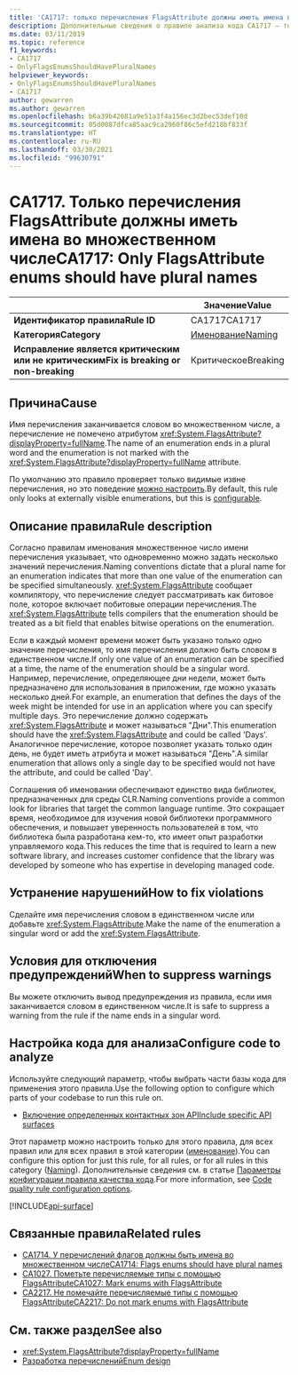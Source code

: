 ```yaml
---
title: 'CA1717: только перечисления FlagsAttribute должны иметь имена во множественном числе (анализ кода)'
description: Дополнительные сведения о правиле анализа кода CA1717 — только перечисления FlagsAttribute должны иметь имена во множественном числе
ms.date: 03/11/2019
ms.topic: reference
f1_keywords:
- CA1717
- OnlyFlagsEnumsShouldHavePluralNames
helpviewer_keywords:
- OnlyFlagsEnumsShouldHavePluralNames
- CA1717
author: gewarren
ms.author: gewarren
ms.openlocfilehash: b6a39b42681a9e51a3f4a156ec3d2bec53def10d
ms.sourcegitcommit: 05d0087dfca85aac9ca2960f86c5efd218bf833f
ms.translationtype: HT
ms.contentlocale: ru-RU
ms.lasthandoff: 03/30/2021
ms.locfileid: "99630791"
---
```

# <a name="ca1717-only-flagsattribute-enums-should-have-plural-names"></a><span data-ttu-id="a1bd7-103">CA1717. Только перечисления FlagsAttribute должны иметь имена во множественном числе</span><span class="sxs-lookup"><span data-stu-id="a1bd7-103">CA1717: Only FlagsAttribute enums should have plural names</span></span>

| | <span data-ttu-id="a1bd7-104">Значение</span><span class="sxs-lookup"><span data-stu-id="a1bd7-104">Value</span></span> |
|-|-|
| <span data-ttu-id="a1bd7-105">**Идентификатор правила**</span><span class="sxs-lookup"><span data-stu-id="a1bd7-105">**Rule ID**</span></span> |<span data-ttu-id="a1bd7-106">CA1717</span><span class="sxs-lookup"><span data-stu-id="a1bd7-106">CA1717</span></span>|
| <span data-ttu-id="a1bd7-107">**Категория**</span><span class="sxs-lookup"><span data-stu-id="a1bd7-107">**Category**</span></span> |[<span data-ttu-id="a1bd7-108">Именование</span><span class="sxs-lookup"><span data-stu-id="a1bd7-108">Naming</span></span>](naming-warnings.md)|
| <span data-ttu-id="a1bd7-109">**Исправление является критическим или не критическим**</span><span class="sxs-lookup"><span data-stu-id="a1bd7-109">**Fix is breaking or non-breaking**</span></span> |<span data-ttu-id="a1bd7-110">Критическое</span><span class="sxs-lookup"><span data-stu-id="a1bd7-110">Breaking</span></span>|

## <a name="cause"></a><span data-ttu-id="a1bd7-111">Причина</span><span class="sxs-lookup"><span data-stu-id="a1bd7-111">Cause</span></span>

<span data-ttu-id="a1bd7-112">Имя перечисления заканчивается словом во множественном числе, а перечисление не помечено атрибутом <xref:System.FlagsAttribute?displayProperty=fullName>.</span><span class="sxs-lookup"><span data-stu-id="a1bd7-112">The name of an enumeration ends in a plural word and the enumeration is not marked with the <xref:System.FlagsAttribute?displayProperty=fullName> attribute.</span></span>

<span data-ttu-id="a1bd7-113">По умолчанию это правило проверяет только видимые извне перечисления, но это поведение [можно настроить](#configure-code-to-analyze).</span><span class="sxs-lookup"><span data-stu-id="a1bd7-113">By default, this rule only looks at externally visible enumerations, but this is [configurable](#configure-code-to-analyze).</span></span>

## <a name="rule-description"></a><span data-ttu-id="a1bd7-114">Описание правила</span><span class="sxs-lookup"><span data-stu-id="a1bd7-114">Rule description</span></span>

<span data-ttu-id="a1bd7-115">Согласно правилам именования множественное число имени перечисления указывает, что одновременно можно задать несколько значений перечисления.</span><span class="sxs-lookup"><span data-stu-id="a1bd7-115">Naming conventions dictate that a plural name for an enumeration indicates that more than one value of the enumeration can be specified simultaneously.</span></span> <span data-ttu-id="a1bd7-116"><xref:System.FlagsAttribute> сообщает компилятору, что перечисление следует рассматривать как битовое поле, которое включает побитовые операции перечисления.</span><span class="sxs-lookup"><span data-stu-id="a1bd7-116">The <xref:System.FlagsAttribute> tells compilers that the enumeration should be treated as a bit field that enables bitwise operations on the enumeration.</span></span>

<span data-ttu-id="a1bd7-117">Если в каждый момент времени может быть указано только одно значение перечисления, то имя перечисления должно быть словом в единственном числе.</span><span class="sxs-lookup"><span data-stu-id="a1bd7-117">If only one value of an enumeration can be specified at a time, the name of the enumeration should be a singular word.</span></span> <span data-ttu-id="a1bd7-118">Например, перечисление, определяющее дни недели, может быть предназначено для использования в приложении, где можно указать несколько дней.</span><span class="sxs-lookup"><span data-stu-id="a1bd7-118">For example, an enumeration that defines the days of the week might be intended for use in an application where you can specify multiple days.</span></span> <span data-ttu-id="a1bd7-119">Это перечисление должно содержать <xref:System.FlagsAttribute> и может называться "Дни".</span><span class="sxs-lookup"><span data-stu-id="a1bd7-119">This enumeration should have the <xref:System.FlagsAttribute> and could be called 'Days'.</span></span> <span data-ttu-id="a1bd7-120">Аналогичное перечисление, которое позволяет указать только один день, не будет иметь атрибута и может называться "День".</span><span class="sxs-lookup"><span data-stu-id="a1bd7-120">A similar enumeration that allows only a single day to be specified would not have the attribute, and could be called 'Day'.</span></span>

<span data-ttu-id="a1bd7-121">Соглашения об именовании обеспечивают единство вида библиотек, предназначенных для среды CLR.</span><span class="sxs-lookup"><span data-stu-id="a1bd7-121">Naming conventions provide a common look for libraries that target the common language runtime.</span></span> <span data-ttu-id="a1bd7-122">Это сокращает время, необходимое для изучения новой библиотеки программного обеспечения, и повышает уверенность пользователей в том, что библиотека была разработана кем-то, кто имеет опыт разработки управляемого кода.</span><span class="sxs-lookup"><span data-stu-id="a1bd7-122">This reduces the time that is required to learn a new software library, and increases customer confidence that the library was developed by someone who has expertise in developing managed code.</span></span>

## <a name="how-to-fix-violations"></a><span data-ttu-id="a1bd7-123">Устранение нарушений</span><span class="sxs-lookup"><span data-stu-id="a1bd7-123">How to fix violations</span></span>

<span data-ttu-id="a1bd7-124">Сделайте имя перечисления словом в единственном числе или добавьте <xref:System.FlagsAttribute>.</span><span class="sxs-lookup"><span data-stu-id="a1bd7-124">Make the name of the enumeration a singular word or add the <xref:System.FlagsAttribute>.</span></span>

## <a name="when-to-suppress-warnings"></a><span data-ttu-id="a1bd7-125">Условия для отключения предупреждений</span><span class="sxs-lookup"><span data-stu-id="a1bd7-125">When to suppress warnings</span></span>

<span data-ttu-id="a1bd7-126">Вы можете отключить вывод предупреждения из правила, если имя заканчивается словом в единственном числе.</span><span class="sxs-lookup"><span data-stu-id="a1bd7-126">It is safe to suppress a warning from the rule if the name ends in a singular word.</span></span>

## <a name="configure-code-to-analyze"></a><span data-ttu-id="a1bd7-127">Настройка кода для анализа</span><span class="sxs-lookup"><span data-stu-id="a1bd7-127">Configure code to analyze</span></span>

<span data-ttu-id="a1bd7-128">Используйте следующий параметр, чтобы выбрать части базы кода для применения этого правила.</span><span class="sxs-lookup"><span data-stu-id="a1bd7-128">Use the following option to configure which parts of your codebase to run this rule on.</span></span>

- [<span data-ttu-id="a1bd7-129">Включение определенных контактных зон API</span><span class="sxs-lookup"><span data-stu-id="a1bd7-129">Include specific API surfaces</span></span>](#include-specific-api-surfaces)

<span data-ttu-id="a1bd7-130">Этот параметр можно настроить только для этого правила, для всех правил или для всех правил в этой категории ([именование](naming-warnings.md)).</span><span class="sxs-lookup"><span data-stu-id="a1bd7-130">You can configure this option for just this rule, for all rules, or for all rules in this category ([Naming](naming-warnings.md)).</span></span> <span data-ttu-id="a1bd7-131">Дополнительные сведения см. в статье [Параметры конфигурации правила качества кода](../code-quality-rule-options.md).</span><span class="sxs-lookup"><span data-stu-id="a1bd7-131">For more information, see [Code quality rule configuration options](../code-quality-rule-options.md).</span></span>

[!INCLUDE[api-surface](~/includes/code-analysis/api-surface.md)]

## <a name="related-rules"></a><span data-ttu-id="a1bd7-132">Связанные правила</span><span class="sxs-lookup"><span data-stu-id="a1bd7-132">Related rules</span></span>

- [<span data-ttu-id="a1bd7-133">CA1714. У перечислений флагов должны быть имена во множественном числе</span><span class="sxs-lookup"><span data-stu-id="a1bd7-133">CA1714: Flags enums should have plural names</span></span>](ca1714.md)
- [<span data-ttu-id="a1bd7-134">CA1027. Пометьте перечисляемые типы с помощью FlagsAttribute</span><span class="sxs-lookup"><span data-stu-id="a1bd7-134">CA1027: Mark enums with FlagsAttribute</span></span>](ca1027.md)
- [<span data-ttu-id="a1bd7-135">CA2217. Не помечайте перечисляемые типы с помощью FlagsAttribute</span><span class="sxs-lookup"><span data-stu-id="a1bd7-135">CA2217: Do not mark enums with FlagsAttribute</span></span>](ca2217.md)

## <a name="see-also"></a><span data-ttu-id="a1bd7-136">См. также раздел</span><span class="sxs-lookup"><span data-stu-id="a1bd7-136">See also</span></span>

- <xref:System.FlagsAttribute?displayProperty=fullName>
- [<span data-ttu-id="a1bd7-137">Разработка перечислений</span><span class="sxs-lookup"><span data-stu-id="a1bd7-137">Enum design</span></span>](../../../standard/design-guidelines/enum.md)
